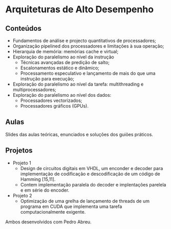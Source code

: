 # Arquiteturas de Alto Desempenho
## Conteúdos
* Fundamentos de análise e projecto quantitativos de processadores;
* Organização pipelined dos processadores e limitações à sua operação;
* Hierarquia de memória: memórias cache e virtual;
* Exploração do paralelismo ao nível da instrução
  * Técnicas avançadas de predição de salto;
  * Escalonamentos estático e dinâmico; 
  * Processamento especulativo e lançamento de mais do que uma instrução para execução;
* Exploração do paralelismo ao nível da tarefa: multithreading e multiprocessadores;
* Exploração do paralelismo ao nível dos dados: 
  * Processadores vectorizados;
  * Processadores gráficos (GPUs).
## Aulas
Slides das aulas teóricas, enunciados e soluções dos guiões práticos.

## Projetos
* Projeto 1
  * Design de circuitos digitais em VHDL, um enconder e decoder para implementação de codificação e descodificação de um código de Hamming [15,11]. 
  * Contem implementação paralela do decoder e implentações parelela e em série do encoder.
* Projeto 2
  * Optimização de uma grelha de lançamento de threads de um programa em CUDA que implementa uma tarefa computacionalmente exigente.

Ambos desenvolvidos com Pedro Abreu.
